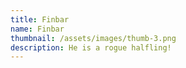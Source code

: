 ```yaml
---
title: Finbar
name: Finbar
thumbnail: /assets/images/thumb-3.png
description: He is a rogue halfling!
---
```

